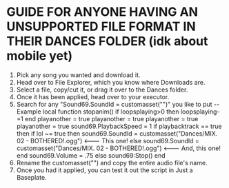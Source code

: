 # GUIDE FOR ANYONE HAVING AN UNSUPPORTED FILE FORMAT IN THEIR DANCES FOLDER (idk about mobile yet)

1. Pick any song you wanted and download it.
2. Head over to File Explorer, which you know where Downloads are.
3. Select a file, copy/cut it, or drag it over to the Dances folder.
4. Once it has been applied, head over to your executor.
5. Search for any "Sound69.SoundId = customasset("")" you like to put
-- Example
              local function stopanim()
           if loopsplaying>0 then 
                loopsplaying-=1
           end
            playanother = true 
            playanother = true 
            playanother = true 
            playanother = true 
            sound69.PlaybackSpeed = 1
            if playbacktrack == true then 
                           if lol ~= true then 
            sound69.SoundId = customasset("Dances/MIX. 02 - BOTHERED!.ogg") <--- This one!
                else 
                      sound69.SoundId = customasset("Dances/MIX. 02 - BOTHERED!.ogg")  <--- And, this one!
                end
            sound69.Volume = .75
            else 
                sound69:Stop()
            end
6. Rename the customasset("") and copy the entire audio file's name.
7. Once you had it applied, you can test it out the script in Just a Baseplate.
